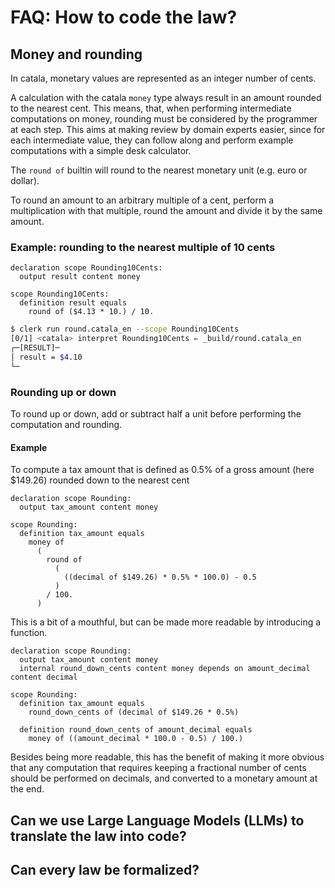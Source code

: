 # FAQ: How to code the law?

## Money and rounding

In catala, monetary values are represented as an integer number of cents.

A calculation with the catala `money` type always result in an amount rounded to the nearest cent. This means, that, when performing intermediate computations on money, rounding must be considered by the programmer at each step. This aims at making review by domain experts easier, since for each intermediate value, they can follow along and perform example computations with a simple desk calculator.

The `round of` builtin will round to the nearest monetary unit (e.g. euro or dollar).

To round an amount to an arbitrary multiple of a cent, perform a multiplication with that multiple, round the amount and divide it by the same amount.

### Example: rounding to the nearest multiple of 10 cents

```catala
declaration scope Rounding10Cents:
  output result content money

scope Rounding10Cents:
  definition result equals
    round of ($4.13 * 10.) / 10.
```

```bash
$ clerk run round.catala_en --scope Rounding10Cents
[0/1] <catala> interpret Rounding10Cents ⇐ _build/round.catala_en
┌─[RESULT]─
│ result = $4.10
└─
```

### Rounding up or down

To round up or down, add or subtract half a unit before performing the computation and rounding.

#### Example

To compute a tax amount that is defined as 0.5% of a gross amount (here $149.26) rounded down to the nearest cent

```catala
declaration scope Rounding:
  output tax_amount content money

scope Rounding:
  definition tax_amount equals
    money of
      (
        round of
          (
            ((decimal of $149.26) * 0.5% * 100.0) - 0.5
          )
        / 100.
      )

```

This is a bit of a mouthful, but can be made more readable by introducing a function.

```catala
declaration scope Rounding:
  output tax_amount content money
  internal round_down_cents content money depends on amount_decimal content decimal

scope Rounding:
  definition tax_amount equals
    round_down_cents of (decimal of $149.26 * 0.5%)

  definition round_down_cents of amount_decimal equals
    money of ((amount_decimal * 100.0 - 0.5) / 100.)
```

Besides being more readable, this has the benefit of making it more obvious that any computation that requires keeping a fractional number of cents should be performed on decimals, and converted to a monetary amount at the end.

## Can we use Large Language Models (LLMs) to translate the law into code?

## Can every law be formalized?

